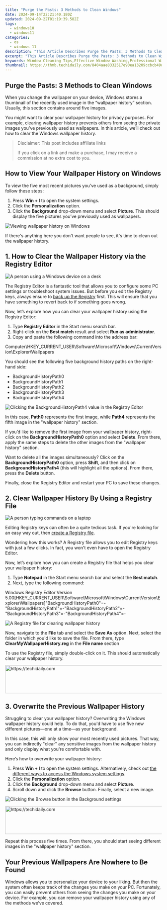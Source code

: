 ```yaml
---
title: "Purge the Pasts: 3 Methods to Clean Windows"
date: 2024-09-14T22:21:40.180Z
updated: 2024-09-22T01:19:39.582Z
tags:
  - windows10
  - windows11
categories:
  - os
  - windows 11
description: "This Article Describes Purge the Pasts: 3 Methods to Clean Windows"
excerpt: "This Article Describes Purge the Pasts: 3 Methods to Clean Windows"
keywords: Window Cleaning Tips,Effective Window Washing,Professional Window Deep Clean,Sparkling Windows Guide,Streak-Free Window Techniques,Eco-Friendly Window Care,Home Window Hygiene Methods
thumbnail: https://thmb.techidaily.com/8404aae8332517e90ea13209ccbcb49d56b9cbe41228f9bbeee698b42d6caf34.jpg
---
```


## Purge the Pasts: 3 Methods to Clean Windows

 When you change the wallpaper on your device, Windows stores a thumbnail of the recently used image in the “wallpaper history” section. Usually, this section contains around five images.

 You might want to clear your wallpaper history for privacy purposes. For example, clearing wallpaper history prevents others from seeing the private images you’ve previously used as wallpapers. In this article, we’ll check out how to clear the Windows wallpaper history.

>  Disclaimer: This post includes affiliate links
>
>  If you click on a link and make a purchase, I may receive a commission at no extra cost to you.
>

## How to View Your Wallpaper History on Windows

 To view the five most recent pictures you’ve used as a background, simply follow these steps:

1. Press **Win + I** to open the system settings.
2. Click the **Personalization** option.
3. Click the **Background** drop-down menu and select **Picture**. This should display the five pictures you’ve previously used as wallpapers.

![Viewing wallpaper history on Windows](https://static1.makeuseofimages.com/wordpress/wp-content/uploads/2023/03/viewing-wallpaper-history-on-windows.jpg)

 If there's anything here you don't want people to see, it's time to clean out the wallpaper history.

## 1\. How to Clear the Wallpaper History via the Registry Editor

![A person using a Windows device on a desk](https://static1.makeuseofimages.com/wordpress/wp-content/uploads/2022/09/A-person-using-a-Windows-device-on-a-desk.jpg)

 The Registry Editor is a fantastic tool that allows you to configure some PC settings or troubleshoot system issues. But before you edit the Registry keys, always ensure to [back up the Registry](https://www.makeuseof.com/tag/backup-restore-windows-registry/) first. This will ensure that you have something to revert back to if something goes wrong.

 Now, let’s explore how you can clear your wallpaper history using the Registry Editor:

1. Type **Registry Editor** in the Start menu search bar.
2. Right-click on the **Best match** result and select **Run as administrator**.
3. Copy and paste the following command into the address bar:

Computer\HKEY_CURRENT_USER\Software\Microsoft\Windows\CurrentVersion\Explorer\Wallpapers

 You should see the following five background history paths on the right-hand side:

* BackgroundHistoryPath0
* BackgroundHistoryPath1
* BackgroundHistoryPath2
* BackgroundHistoryPath3
* BackgroundHistoryPath4

![Clicking the BackgroundHistoryPath4 value in the Registry Editor](https://static1.makeuseofimages.com/wordpress/wp-content/uploads/2023/03/clicking-the-backgroundhistorypath4-value-in-the-registry-editor.jpg)

 In this case, **Path0** represents the first image, while **Path4** represents the fifth image in the "wallpaper history" section.

 If you’d like to remove the first image from your wallpaper history, right-click on the **BackgroundHistoryPath0** option and select **Delete**. From there, apply the same steps to delete the other images from the "wallpaper history" section.

 Want to delete all the images simultaneously? Click on the **BackgroundHistoryPath0** option, press **Shift**, and then click on **BackgroundHistoryPath4** (this will highlight all the options). From there, press the **Delete** button.

 Finally, close the Registry Editor and restart your PC to save these changes.

## 2\. Clear Wallpaper History By Using a Registry File

![A person typing commands on a laptop](https://static1.makeuseofimages.com/wordpress/wp-content/uploads/2022/08/A-person-typing-commands-on-a-laptop.jpg)

 Editing Registry keys can often be a quite tedious task. If you're looking for an easy way out, then [create a Registry file](https://www.makeuseof.com/windows-registry-file-guide/).

 Wondering how this works? A Registry file allows you to edit Registry keys with just a few clicks. In fact, you won't even have to open the Registry Editor.

 Now, let’s explore how you can create a Registry file that helps you clear your wallpaper history:

1. Type **Notepad** in the Start menu search bar and select the **Best match**.
2. Next, type the following command:

Windows Registry Editor Version 5.00[HKEY_CURRENT_USER\Software\Microsoft\Windows\CurrentVersion\Explorer\Wallpapers]"BackgroundHistoryPath0"=-"BackgroundHistoryPath1"=-"BackgroundHistoryPath2"=-"BackgroundHistoryPath3"=-"BackgroundHistoryPath4"=-

![A Registry file for clearing wallpaper history](https://static1.makeuseofimages.com/wordpress/wp-content/uploads/2023/03/a-registry-file-for-clearing-wallpaper-history.jpg)

 Now, navigate to the **File** tab and select the **Save As** option. Next, select the folder in which you'd like to save the file. From there, type **ClearMyWallpaperHistory.reg** in the **File name** section

 To use the Registry file, simply double-click on it. This should automatically clear your wallpaper history.

<!-- affiliate ads begin -->
<a href="https://aligracehair.sjv.io/c/5597632/1902278/19272" target="_top" id="1902278">
  <img src="//a.impactradius-go.com/display-ad/19272-1902278" border="0" alt="https://techidaily.com" width="728" height="90"/>
</a>
<img height="0" width="0" src="https://aligracehair.sjv.io/i/5597632/1902278/19272" style="position:absolute;visibility:hidden;" border="0" />
<!-- affiliate ads end -->

## 3\. Overwrite the Previous Wallpaper History

 Struggling to clear your wallpaper history? Overwriting the Windows wallpaper history could help. To do that, you'd have to use five new different pictures—one at a time—as your background.

 In this case, this will only show your most recently used pictures. That way, you can indirectly "clear" any sensitive images from the wallpaper history and only display what you're comfortable with.

 Here’s how to overwrite your wallpaper history:

1. Press **Win + I** to open the system settings. Alternatively, check out [the different ways to access the Windows system settings](https://www.makeuseof.com/windows-ways-to-open-system-settings/).
2. Click the **Personalization** option.
3. Click the **Background** drop-down menu and select **Picture**.
4. Scroll down and click the **Browse** button. Finally, select a new image.

![Clicking the Browse button in the Background settings](https://static1.makeuseofimages.com/wordpress/wp-content/uploads/2023/03/clicking-the-browse-button-in-the-background-settings.jpg)

<!-- affiliate ads begin -->
<a href="https://aligracehair.sjv.io/c/5597632/2080317/19272" target="_top" id="2080317">
  <img src="//a.impactradius-go.com/display-ad/19272-2080317" border="0" alt="https://techidaily.com" width="728" height="90"/>
</a>
<img height="0" width="0" src="https://aligracehair.sjv.io/i/5597632/2080317/19272" style="position:absolute;visibility:hidden;" border="0" />
<!-- affiliate ads end -->

 Repeat this process five times. From there, you should start seeing different images in the "wallpaper history" section.

## Your Previous Wallpapers Are Nowhere to Be Found

 Windows allows you to personalize your device to your liking. But then the system often keeps track of the changes you make on your PC. Fortunately, you can easily prevent others from seeing the changes you make on your device. For example, you can remove your wallpaper history using any of the methods we’ve covered.

<ins class="adsbygoogle"
     style="display:block"
     data-ad-format="autorelaxed"
     data-ad-client="ca-pub-7571918770474297"
     data-ad-slot="1223367746"></ins>

<ins class="adsbygoogle"
     style="display:block"
     data-ad-client="ca-pub-7571918770474297"
     data-ad-slot="8358498916"
     data-ad-format="auto"
     data-full-width-responsive="true"></ins>



